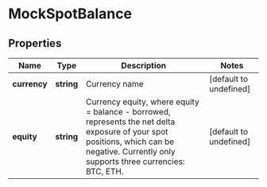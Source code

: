 # MockSpotBalance

## Properties

Name | Type | Description | Notes
------------ | ------------- | ------------- | -------------
**currency** | **string** | Currency name | [default to undefined]
**equity** | **string** | Currency equity, where equity &#x3D; balance - borrowed, represents the net delta exposure  of your spot positions, which can be negative. Currently only supports three currencies: BTC, ETH. | [default to undefined]

